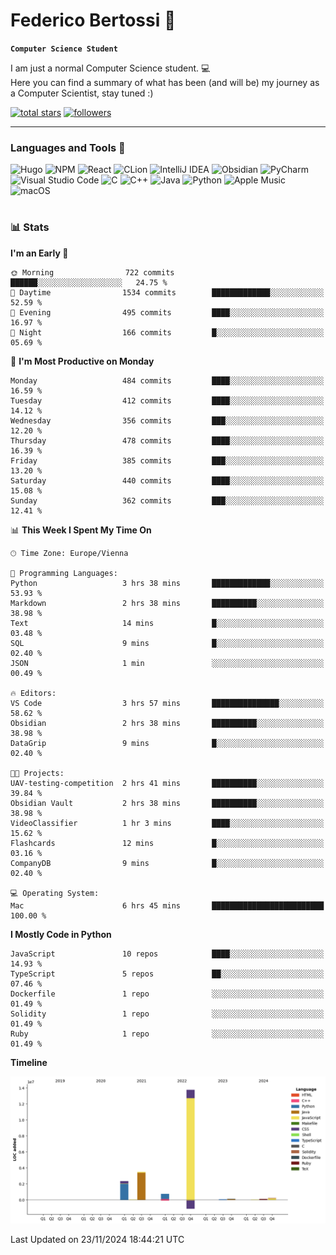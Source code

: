 # Federico Bertossi 🚀

**`Computer Science Student`**

[//]: # (Thanks to @ForrestKnight for the inspiration.)

<!-- TODO: Insert a banner image -->

I am just a normal Computer Science student. 💻 </br>
Here you can find a summary of what has been (and will be) my journey as a Computer Scientist, stay tuned :)

   <p>
      <a href="https://github.com/mrBymax?tab=repositories&sort=stargazers">
         <img alt="total stars" title="Total stars on GitHub" src="https://custom-icon-badges.demolab.com/github/stars/mrBymax?color=55960c&style=for-the-badge&labelColor=488207&logo=star"/></a>
<a href="https://github.com/mrBymax?tab=followers">
         <img alt="followers" title="Follow me on Github" src="https://custom-icon-badges.demolab.com/github/followers/mrBymax?color=236ad3&labelColor=1155ba&style=for-the-badge&logo=person-add&label=Follow&logoColor=white"/></a>
   </p>

---

<!-- TODO: Insert a GIF -->
### Languages and Tools 🧰

<!-- TODO: Change it with shields -->
![Hugo](https://img.shields.io/badge/Hugo-black.svg?style=for-the-badge&logo=Hugo)
![NPM](https://img.shields.io/badge/NPM-%23CB3837.svg?style=for-the-badge&logo=npm&logoColor=white)
![React](https://img.shields.io/badge/react-%2320232a.svg?style=for-the-badge&logo=react&logoColor=%2361DAFB)
![CLion](https://img.shields.io/badge/CLion-black?style=for-the-badge&logo=clion&logoColor=white)
![IntelliJ IDEA](https://img.shields.io/badge/IntelliJIDEA-000000.svg?style=for-the-badge&logo=intellij-idea&logoColor=white)
![Obsidian](https://img.shields.io/badge/Obsidian-%23483699.svg?style=for-the-badge&logo=obsidian&logoColor=white)
![PyCharm](https://img.shields.io/badge/pycharm-143?style=for-the-badge&logo=pycharm&logoColor=black&color=black&labelColor=green)
![Visual Studio Code](https://img.shields.io/badge/Visual%20Studio%20Code-0078d7.svg?style=for-the-badge&logo=visual-studio-code&logoColor=white)
![C](https://img.shields.io/badge/c-%2300599C.svg?style=for-the-badge&logo=c&logoColor=white)
![C++](https://img.shields.io/badge/c++-%2300599C.svg?style=for-the-badge&logo=c%2B%2B&logoColor=white)
![Java](https://img.shields.io/badge/java-%23ED8B00.svg?style=for-the-badge&logo=openjdk&logoColor=white)
![Python](https://img.shields.io/badge/python-3670A0?style=for-the-badge&logo=python&logoColor=ffdd54)
![Apple Music](https://img.shields.io/badge/Apple_Music-9933CC?style=for-the-badge&logo=apple-music&logoColor=white)
![macOS](https://img.shields.io/badge/mac%20os-000000?style=for-the-badge&logo=macos&logoColor=F0F0F0)


#

### 📊 Stats

<!-- ![My GitHub stats](https://github-readme-stats.vercel.app/api?username=mrBymax&show_icons=true&theme=dracula) -->


<!--START_SECTION:waka-->
**I'm an Early 🐤** 

```text
🌞 Morning                722 commits         ██████░░░░░░░░░░░░░░░░░░░   24.75 % 
🌆 Daytime                1534 commits        █████████████░░░░░░░░░░░░   52.59 % 
🌃 Evening                495 commits         ████░░░░░░░░░░░░░░░░░░░░░   16.97 % 
🌙 Night                  166 commits         █░░░░░░░░░░░░░░░░░░░░░░░░   05.69 % 
```
📅 **I'm Most Productive on Monday** 

```text
Monday                   484 commits         ████░░░░░░░░░░░░░░░░░░░░░   16.59 % 
Tuesday                  412 commits         ████░░░░░░░░░░░░░░░░░░░░░   14.12 % 
Wednesday                356 commits         ███░░░░░░░░░░░░░░░░░░░░░░   12.20 % 
Thursday                 478 commits         ████░░░░░░░░░░░░░░░░░░░░░   16.39 % 
Friday                   385 commits         ███░░░░░░░░░░░░░░░░░░░░░░   13.20 % 
Saturday                 440 commits         ████░░░░░░░░░░░░░░░░░░░░░   15.08 % 
Sunday                   362 commits         ███░░░░░░░░░░░░░░░░░░░░░░   12.41 % 
```


📊 **This Week I Spent My Time On** 

```text
🕑︎ Time Zone: Europe/Vienna

💬 Programming Languages: 
Python                   3 hrs 38 mins       █████████████░░░░░░░░░░░░   53.93 % 
Markdown                 2 hrs 38 mins       ██████████░░░░░░░░░░░░░░░   38.98 % 
Text                     14 mins             █░░░░░░░░░░░░░░░░░░░░░░░░   03.48 % 
SQL                      9 mins              █░░░░░░░░░░░░░░░░░░░░░░░░   02.40 % 
JSON                     1 min               ░░░░░░░░░░░░░░░░░░░░░░░░░   00.49 % 

🔥 Editors: 
VS Code                  3 hrs 57 mins       ███████████████░░░░░░░░░░   58.62 % 
Obsidian                 2 hrs 38 mins       ██████████░░░░░░░░░░░░░░░   38.98 % 
DataGrip                 9 mins              █░░░░░░░░░░░░░░░░░░░░░░░░   02.40 % 

🐱‍💻 Projects: 
UAV-testing-competition  2 hrs 41 mins       ██████████░░░░░░░░░░░░░░░   39.84 % 
Obsidian Vault           2 hrs 38 mins       ██████████░░░░░░░░░░░░░░░   38.98 % 
VideoClassifier          1 hr 3 mins         ████░░░░░░░░░░░░░░░░░░░░░   15.62 % 
Flashcards               12 mins             █░░░░░░░░░░░░░░░░░░░░░░░░   03.16 % 
CompanyDB                9 mins              █░░░░░░░░░░░░░░░░░░░░░░░░   02.40 % 

💻 Operating System: 
Mac                      6 hrs 45 mins       █████████████████████████   100.00 % 
```

**I Mostly Code in Python** 

```text
JavaScript               10 repos            ████░░░░░░░░░░░░░░░░░░░░░   14.93 % 
TypeScript               5 repos             ██░░░░░░░░░░░░░░░░░░░░░░░   07.46 % 
Dockerfile               1 repo              ░░░░░░░░░░░░░░░░░░░░░░░░░   01.49 % 
Solidity                 1 repo              ░░░░░░░░░░░░░░░░░░░░░░░░░   01.49 % 
Ruby                     1 repo              ░░░░░░░░░░░░░░░░░░░░░░░░░   01.49 % 
```



**Timeline**

![Lines of Code chart](https://raw.githubusercontent.com/mrBymax/mrBymax/main/assets/bar_graph.png)


 Last Updated on 23/11/2024 18:44:21 UTC
<!--END_SECTION:waka-->


[linkedin]: https://linkedin.com/federico-bertossi
[website]:  https://www.federicobertossi.com

</details>

